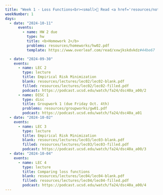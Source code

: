 ```yaml
---
title: "Week 1 - Loss Functions<br><small>📘 Read <a href='resources/notes/notes_chapter_1.pdf#page=1'>Note 1, Pages 1-12</a>,  <a href='https://xkcd.com/2435/'>xkcd</a>.</small>"
weekNumber: 1
days:
  - date: "2024-10-11"
      events:
        - name: HW 2 due
          type: hw
          title: <b>Homework 2</b>
          problems: resources/homeworks/hw02.pdf
          template: https://www.overleaf.com/read/xxwjkskdvkdz#44be67

  - date: "2024-09-30"
    events:
      - name: LEC 2
        type: lecture
        title: Empirical Risk Minimization
        blank: resources/lectures/lec02/lec02-blank.pdf
        filled: resources/lectures/lec02/lec02-filled.pdf
        podcast: https://podcast.ucsd.edu/watch/fa24/dsc40a_a00/2
      - name: DISC 1
        type: disc
        title: Groupwork 1 (due Friday Oct. 4th)
        problems: resources/groupworks/gw01.pdf
        podcast: https://podcast.ucsd.edu/watch/fa24/dsc40a_a01
  - date: "2024-10-02"
    events:
      - name: LEC 3
        type: lecture
        title: Empirical Risk Minimization
        blank: resources/lectures/lec03/lec03-blank.pdf
        filled: resources/lectures/lec03/lec03-filled.pdf
        podcast: https://podcast.ucsd.edu/watch/fa24/dsc40a_a00/3
  - date: "2024-10-04"
    events:
      - name: LEC 4
        type: lecture
        title: Comparing loss functions
        blank: resources/lectures/lec04/lec04-blank.pdf
        filled: resources/lectures/lec04/lec04-filled.pdf
        podcast: https://podcast.ucsd.edu/watch/fa24/dsc40a_a00/4
---
```


